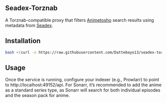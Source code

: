 ## Seadex-Torznab
A Torznab-compatible proxy that filters [Animetosho](https://animetosho.org/) search results using metadata from [Seadex](https://releases.moe).
## Installation
```bash
bash <(curl -s https://raw.githubusercontent.com/Dattebayo13/seadex-torznab/main/install.sh)
```
## Usage
Once the service is running, configure your indexer (e.g., Prowlarr) to point to http://localhost:49152/api. For Sonarr, it’s recommended to add the anime as a standard series type, as Sonarr will search for both individual episodes and the season pack for anime.
